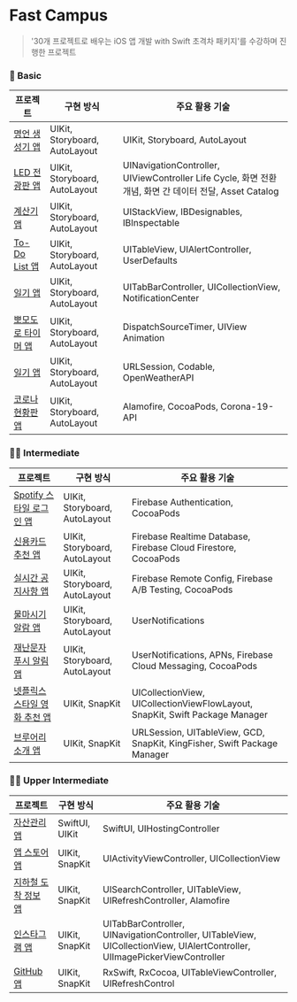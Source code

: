 # Fast Campus
> '30개 프로젝트로 배우는 iOS 앱 개발 with Swift 초격차 패키지'를 수강하며 진행한 프로젝트

### 🐤 Basic
| 프로젝트 | 구현 방식 | 주요 활용 기술 |
| --- | --- | --- |
| [명언 생성기 앱](https://github.com/mijisuh/fastcampus-ios/tree/main/QuotesGenerator) | UIKit, Storyboard, AutoLayout | UIKit, Storyboard, AutoLayout
| [LED 전광판 앱](https://github.com/mijisuh/fastcampus-ios/tree/main/LEDBoard) | UIKit, Storyboard, AutoLayout | UINavigationController, UIViewController Life Cycle, 화면 전환 개념, 화면 간 데이터 전달, Asset Catalog
| [계산기 앱](https://github.com/mijisuh/fastcampus-ios/tree/main/Calculator) | UIKit, Storyboard, AutoLayout | UIStackView, IBDesignables, IBInspectable |
| [To-Do List 앱](https://github.com/mijisuh/fastcampus-ios/tree/main/TodoList) | UIKit, Storyboard, AutoLayout | UITableView, UIAlertController, UserDefaults |
| [일기 앱](https://github.com/mijisuh/fastcampus-ios/tree/main/Diary) | UIKit, Storyboard, AutoLayout | UITabBarController, UICollectionView, NotificationCenter |
| [뽀모도로 타이머 앱](https://github.com/mijisuh/fastcampus-ios/tree/main/Pomodoro) | UIKit, Storyboard, AutoLayout | DispatchSourceTimer, UIView Animation |
| [일기 앱](https://github.com/mijisuh/fastcampus-ios/tree/main/Weather) | UIKit, Storyboard, AutoLayout | URLSession, Codable, OpenWeatherAPI |
| [코로나 현황판 앱](https://github.com/mijisuh/fastcampus-ios/tree/main/COVID19) | UIKit, Storyboard, AutoLayout | Alamofire, CocoaPods, Corona-19-API |

### 🚶‍♂️ Intermediate
| 프로젝트 | 구현 방식 | 주요 활용 기술 |
| --- | --- | --- |
| [Spotify 스타일 로그인 앱](https://github.com/mijisuh/fastcampus-ios/tree/main/SpotifyStyleLoginSampleApp) | UIKit, Storyboard, AutoLayout | Firebase Authentication, CocoaPods |
| [신용카드 추천 앱](https://github.com/mijisuh/fastcampus-ios/tree/main/CreditCardList) | UIKit, Storyboard, AutoLayout | Firebase Realtime Database, Firebase Cloud Firestore, CocoaPods |
| [실시간 공지사항 앱](https://github.com/mijisuh/fastcampus-ios/tree/main/Notice) | UIKit, Storyboard, AutoLayout | Firebase Remote Config, Firebase A/B Testing, CocoaPods |
| [물마시기 알람 앱](https://github.com/mijisuh/fastcampus-ios/tree/main/Drink) | UIKit, Storyboard, AutoLayout | UserNotifications |
| [재난문자 푸시 알림 앱](https://github.com/mijisuh/fastcampus-ios/tree/main/Warning) | UIKit, Storyboard, AutoLayout | UserNotifications, APNs, Firebase Cloud Messaging, CocoaPods |
| [넷플릭스 스타일 영화 추천 앱](https://github.com/mijisuh/fastcampus-ios/tree/main/NetflixStyleSampleApp) | UIKit, SnapKit | UICollectionView, UICollectionViewFlowLayout, SnapKit, Swift Package Manager |
| [브루어리 소개 앱](https://github.com/mijisuh/fastcampus-ios/tree/main/Brewery) | UIKit, SnapKit | URLSession, UITableView, GCD, SnapKit, KingFisher, Swift Package Manager |

### 🏃‍♂️ Upper Intermediate
| 프로젝트 | 구현 방식 | 주요 활용 기술 |
| --- | --- | --- |
| [자산관리 앱](https://github.com/mijisuh/fastcampus-ios/tree/main/MyAssets) | SwiftUI, UIKit | SwiftUI, UIHostingController |
| [앱 스토어 앱](https://github.com/mijisuh/fastcampus-ios/tree/main/AppStore) | UIKit, SnapKit | UIActivityViewController, UICollectionView |
| [지하철 도착 정보 앱](https://github.com/mijisuh/fastcampus-ios/tree/main/SubwayStation) | UIKit, SnapKit | UISearchController, UITableView, UIRefreshController, Alamofire |
| [인스타그램 앱](https://github.com/mijisuh/fastcampus-ios/tree/main/Outstagram) | UIKit, SnapKit | UITabBarController, UINavigationController, UITableView, UICollectionView, UIAlertController, UIImagePickerViewController |
| [GitHub 앱](https://github.com/mijisuh/fastcampus-ios/tree/main/GitHubRepository) | UIKit, SnapKit | RxSwift, RxCocoa, UITableViewController, UIRefreshControl |
